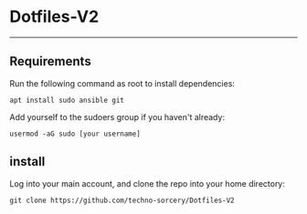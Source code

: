 # Dotfiles-V2
---
## Requirements
Run the following command as root to install dependencies:

    apt install sudo ansible git

Add yourself to the sudoers group if you haven't already:

    usermod -aG sudo [your username]

## install  

Log into your main account, and clone the repo into your home directory:

    git clone https://github.com/techno-sorcery/Dotfiles-V2


